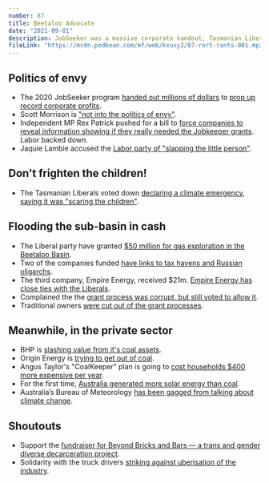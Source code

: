 ```yaml
---
number: 87
title: Beetaloo Advocate
date: "2021-09-01"
description: JobSeeker was a massive corporate handout, Tasmanian Liberals don't want to frighten the kids, and the government gives millions of dollars to gas miners (with Labor's help).
fileLink: "https://mcdn.podbean.com/mf/web/kxuxy2/87-rort-rants-001.mp3"
---
```


## Politics of envy

- The 2020 JobSeeker program [handed out millions of dollars](https://www.theguardian.com/australia-news/2021/feb/26/harvey-norman-to-keep-22m-in-jobkeeper-despite-profits-doubling-to-462m-in-pandemic) to [prop up record corporate profits](https://www.michaelwest.com.au/the-big-grift-how-the-top-end-of-town-rorted-jobkeeper/).
- Scott Morrison is ["not into the politics of envy"](https://www.abc.net.au/news/2021-02-13/climate-policy-morrison-government-commentary-what-about-answers/13149566).
- Independent MP Rex Patrick pushed for a bill to [force companies to reveal information showing if they really needed the Jobkeeper grants](https://www.abc.net.au/news/2021-08-09/companies-which-received-jobkeeper-to-remain-secret/100360512). Labor backed down.
- Jaquie Lambie accused the [Labor party of "slapping the little person"](https://7news.com.au/politics/jobkeeper-transparency-plan-set-for-defeat-c-3633160).

## Don't frighten the children!

- The Tasmanian Liberals voted down [declaring a climate emergency, saying it was "scaring the children"](https://www.examiner.com.au/story/7402656/greens-climate-change-motion-frightens-children-premier-claims/?cs=95).

## Flooding the sub-basin in cash

- The Liberal party have granted [$50 million for gas exploration in the Beetaloo Basin](https://www.minister.industry.gov.au/ministers/pitt/media-releases/grants-help-speed-beetaloo-drilling-program).
- Two of the companies funded [have links to tax havens and Russian oligarchs](https://www.theguardian.com/environment/2021/jul/28/beetaloo-basin-fracking-plan-gas-companies-linked-to-tax-secrecy-havens-and-liberal-party-inquiry-told).
- The third company, Empire Energy, received $21m. [Empire Energy has close ties with the Liberals](https://www.theguardian.com/australia-news/2021/aug/25/senate-committee-wants-beetaloo-gas-grants-investigated-as-labor-refers-matter-to-auditor-general).
- Complained the the [grant process was corrupt, but still voted to allow it](https://www.katherinetimes.com.au/story/7400760/motion-to-block-21m-beetaloo-basin-fracking-grant-to-fail/).
- Traditional owners [were cut out of the grant processes](https://www.theguardian.com/australia-news/2021/aug/02/beetaloo-basins-traditional-owners-condemn-government-for-fracking-handouts-to-gas-companies).

## Meanwhile, in the private sector

- BHP is [slashing value from it's coal assets](https://www.abc.net.au/news/2021-08-18/bhp-slashes-value-of-nsw-hunter-valley-coal-mine/100386610).
- Origin Energy is [trying to get out of coal](https://www.afr.com/companies/energy/coal-no-longer-baseload-at-origin-ceo-20210819-p58k5l).
- Angus Taylor's "CoalKeeper" plan is going to [cost households $400 more expensive per year](https://www.crikey.com.au/2021/08/26/coalkeeper-cost/).
- For the first time, [Australia generated more solar energy than coal](https://www.theguardian.com/australia-news/2021/aug/23/solar-power-in-australia-outstrips-coal-fired-electricity-for-first-time).
- Australia’s Bureau of Meteorology [has been gagged from talking about climate change](https://www.michaelwest.com.au/undue-influence-oil-and-gas-giants-infiltrate-australias-bureau-of-meteorology/).





## Shoutouts

- Support the [fundraiser for Beyond Bricks and Bars — a trans and gender diverse decarceration project](https://chuffed.org/project/beyond-bricks-bars-tgd-decarceration-project).
- Solidarity with the truck drivers [striking against uberisation of the industry](https://www.abc.net.au/news/2021-08-27/toll-truck-drivers-strike-covid-food-fuel-supplies-logistics/100411534).
